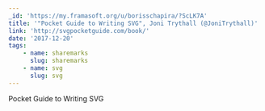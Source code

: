 ```yaml
---
_id: 'https://my.framasoft.org/u/borisschapira/?ScLK7A'
title: '"Pocket Guide to Writing SVG", Joni Trythall (@JoniTrythall)'
link: 'http://svgpocketguide.com/book/'
date: '2017-12-20'
tags:
    - name: sharemarks
      slug: sharemarks
    - name: svg
      slug: svg
---
```


<div class="markdown"><p>Pocket Guide to Writing SVG
</p></div>

